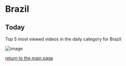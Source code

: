 # Brazil

## Today
Top 5 most viewed videos in the daily category for Brazil


![image](/images/main/daily/br-dailytop5Last7Days.jpeg)

[return to the main page](/main)